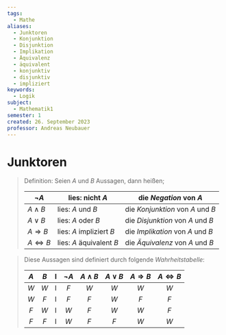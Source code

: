 ```yaml
---
tags:
  - Mathe
aliases:
  - Junktoren
  - Konjunktion
  - Disjunktion
  - Implikation
  - Äquivalenz
  - äquivalent
  - konjunktiv
  - disjunktiv
  - impliziert
keywords:
  - Logik
subject:
  - Mathematik1
semester: 1
created: 26. September 2023
professor: Andreas Neubauer
---
```

 

# Junktoren

> Definition: Seien $A$ und $B$ Aussagen, dann heißen; 
>
> | $\neg A$             | lies: nicht $A$          | die *Negation* von $A$            |
> | -------------------- | ------------------------ | --------------------------------- |
> | $A\wedge B$          | lies: $A$ und $B$        | die *Konjunktion* von $A$ und $B$ |
> | $A\vee B$            | lies: $A$ oder $B$       | die *Disjunktion* von $A$ und $B$ |
> | $A\Rightarrow B$     | lies: $A$ impliziert $B$ | die *Implikation* von $A$ und $B$ |
> | $A\Leftrightarrow B$ | lies: $A$ äquivalent $B$ | die *Äquivalenz* von $A$ und $B$  |

> Diese Aussagen sind definiert durch folgende *Wahrheitstabelle*:
>
> | $A$ | $B$ |  I   | $\neg A$ | $A\wedge B$ | $A\vee B$ | $A\Rightarrow B$ | $A\Leftrightarrow B$ |
> |:---:|:---:| --- |:--------:|:-----------:|:---------:|:----------------:|:--------------------:|
> | $W$ | $W$ |  I   |   $F$    |     $W$     |    $W$    |       $W$        |         $W$          |
> | $W$ | $F$ |   I  |   $F$    |     $F$     |    $W$    |       $F$        |         $F$          |
> | $F$ | $W$ |  I   |   $W$    |     $F$     |    $W$    |       $W$        |         $F$          |
> | $F$ | $F$ |  I   |   $W$    |     $F$     |    $F$    |       $W$        |         $W$          |

